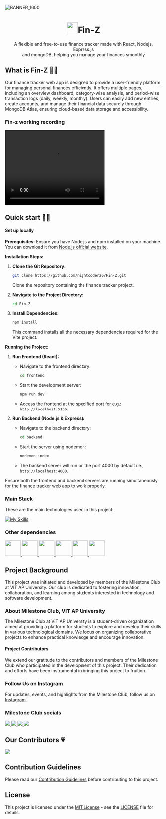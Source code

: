 ![BANNER_1600](https://github.com/nightcoder26/Fin-Z/assets/77844703/06c9a05b-77fa-4d1c-ad12-223042f98069)

<h1 align="center"> <img src="https://github.com/nightcoder26/Fin-Z/assets/77844703/1f86a237-0b42-4eca-9311-18f5aedfc45a" width="35" />Fin-Z 
</h1>
<p align="center">A flexible and free-to-use finance tracker made with React, Nodejs, Express.js <br/> and mongoDB, helping you manage your finances smoothly</p>

<h2>What is Fin-Z 🤔💭</h2>
<p>Our finance tracker web app is designed to provide a user-friendly platform for managing personal finances efficiently. It offers multiple pages, including an overview dashboard, category-wise analysis, and period-wise transaction logs (daily, weekly, monthly). Users can easily add new entries, create accounts, and manage their financial data securely through MongoDB Atlas, ensuring cloud-based data storage and accessibility.

</p>
<h3>Fin-z working recording</h3>
<video width="320" height="240" controls>
  <source src="Recordings/FIN-Z-RECORDING.mp4" type="video/mp4">
Your browser does not support the video tag.
</video>

<!--
<h4>Key Features</h4>
<p>
Intuitive UI Design: User-centric interface for easy navigation and interaction<br/>
Multi-page Structure: Overview, Category Analysis, and Periodic Transaction Logs<br/>
Cloud Database (MongoDB Atlas): Secure and reliable storage for financial data<br/>
Effortless Entry Management: Easily add new transactions and manage records<br/>
User Account Creation: Simple account setup and management<br/>
Flexible User Settings: Customize usernames, passwords, and account details<br/>
Comprehensive Financial Analysis: Detailed breakdowns of spending categories and transaction logs<br/>
</p> -->

<h2>Quick start 🏃‍♀️</h2>
<h4>Set up locally</h4>
<p>

**Prerequisites:**
Ensure you have Node.js and npm installed on your machine. You can download it from [Node.js official website](https://nodejs.org/).

**Installation Steps:**

1. **Clone the Git Repository:**

   ```bash
   git clone https://github.com/nightcoder26/Fin-Z.git
   ```

   Clone the repository containing the finance tracker project.

2. **Navigate to the Project Directory:**

   ```bash
   cd Fin-Z
   ```

3. **Install Dependencies:**
   ```bash
   npm install
   ```
   This command installs all the necessary dependencies required for the Vite project.<br/>

**Running the Project:**

1. **Run Frontend (React):**

   - Navigate to the frontend directory:
     ```bash
     cd frontend
     ```
   - Start the development server:
     ```bash
     npm run dev
     ```
   - Access the frontend at the specified port for e.g.: `http://localhost:5136`.

2. **Run Backend (Node.js & Express):**
   - Navigate to the backend directory:
     ```bash
     cd backend
     ```
   - Start the server using nodemon:
     ```bash
     nodemon index
     ```
   - The backend server will run on the port 4000 by default i.e., `http://localhost:4000`.

Ensure both the frontend and backend servers are running simultaneously for the finance tracker web app to work properly.

</p>

<h3>Main Stack</h3>

<p>These are the main technologies used in this project:</p>

<!--<a href="https://reactjs.org/">
  <img src="https://upload.wikimedia.org/wikipedia/commons/thumb/a/a7/React-icon.svg/1280px-React-icon.svg.png" alt="React" width="70px" />
</a>

<a href="https://www.mongodb.com/">
  <img src="https://webimages.mongodb.com/_com_assets/cms/mongodb_logo1-76twgcu2dm.png?auto=format%2Ccompress" alt="MongoDB" width="70px"  />
</a>

<a href="https://nodejs.org/">
  <img src="https://nodejs.org/static/images/logos/nodejs-new-pantone-black.svg" alt="Node.js" width="70px" />
</a>

<a href="https://expressjs.com/">
  <img src="https://expressjs.com/images/express-facebook-share.png" width="70px" />
</a>
-->
[![My Skills](https://skillicons.dev/icons?i=react,nodejs,express,mongodb)](https://skillicons.dev)


<h3>Other dependencies</h3>

<a href="https://react-icons.github.io/react-icons/">
  <img src="https://github.com/nightcoder26/Fin-Z/assets/77844703/10e5bb18-aa40-4cef-9c4b-6cd3c547b552" width="50px"/>
</a>
<a href="https://vitejs.dev/">
  <img src="https://vitejs.dev/logo-with-shadow.png" width="50px"/>
</a>
<a href="https://nodemon.io/">
  <img src="https://github.com/nightcoder26/Fin-Z/assets/77844703/a1c84575-8ab6-4f90-a4a3-75ac4697e8b3" width="50px"/>
</a>
<a href="https://recharts.org/en-US/">
  <img src="https://github.com/nightcoder26/Fin-Z/assets/77844703/06740ea1-01fa-49d3-b8a1-4ad838dffc4d" width="50px"/>
</a>
<a href="https://momentjs.com/timezone/docs/">
  <img src="https://github.com/nightcoder26/Fin-Z/assets/77844703/0a0649d8-bf9b-4868-9af5-29c2b4637363" width="50px"/>
</a>
<a href="https://mongoosejs.com/">
  <img src="https://github.com/nightcoder26/Fin-Z/assets/77844703/4feb5714-5bbe-4a1a-b8b7-ca3537aa709b" width="50px"/>
</a>

## Project Background

This project was initiated and developed by members of the Milestone Club at VIT AP University. Our club is dedicated to fostering innovation, collaboration, and learning among students interested in technology and software development.

### About Milestone Club, VIT AP University

The Milestone Club at VIT AP University is a student-driven organization aimed at providing a platform for students to explore and develop their skills in various technological domains. We focus on organizing collaborative projects to enhance practical knowledge and encourage innovation.

#### Project Contributors

We extend our gratitude to the contributors and members of the Milestone Club who participated in the development of this project. Their dedication and efforts have been instrumental in bringing this project to fruition.

### Follow Us on Instagram

For updates, events, and highlights from the Milestone Club, follow us on [Instagram](https://www.instagram.com/milestone_club_vitap/).

### Milestone Club socials
<p>
  <a href="https://www.instagram.com/milestone_club_vitap/">
    <img src="https://skillicons.dev/icons?i=instagram" />
  </a>
  <a href="https://discord.gg/b7nDcDBA">
    <img src="https://skillicons.dev/icons?i=discord" />
  </a>
  <a href="mailto:milestone.club@vitap.ac.in">
    <img src="https://skillicons.dev/icons?i=gmail" />
  </a>
  <a href="https://www.linkedin.com/company/the-milestone-club-vit-ap/mycompany/">
    <img src="https://skillicons.dev/icons?i=linkedin" />
  </a>
</p>
<h2> Our Contributors 💗</h2>

<a href="https://github.com/nightcoder26/Fin-Z/graphs/contributors">
  <img src="https://contrib.rocks/image?repo=nightcoder26/Fin-Z&max=400&columns=20" />
</a>

## Contribution Guidelines

Please read our [Contribution Guidelines](CONTRIBUTING.md) before contributing to this project.

## License

This project is licensed under the [MIT License](LICENSE) - see the [LICENSE](LICENSE) file for details.
